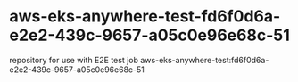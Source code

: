 # aws-eks-anywhere-test-fd6f0d6a-e2e2-439c-9657-a05c0e96e68c-51
repository for use with E2E test job aws-eks-anywhere-test:fd6f0d6a-e2e2-439c-9657-a05c0e96e68c-51
